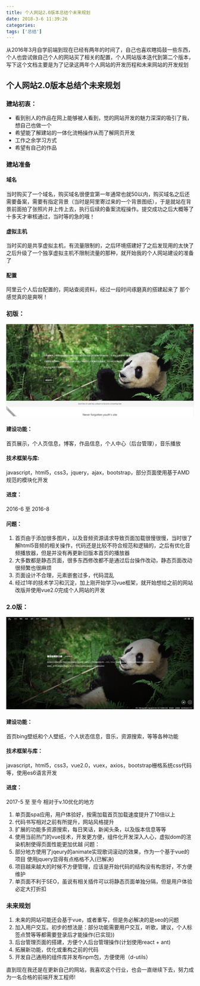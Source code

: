 ```yaml
---
title: 个人网站2.0版本总结个未来规划
date: 2018-3-6 11:39:26
categories: 
tags: ['总结']
---
```


从2016年3月自学前端到现在已经有两年的时间了，自己也喜欢瞎捣鼓一些东西，个人也尝试做自己个人的网站买了相关的配置，个人网站版本迭代到第二个版本，写下这个文档主要是为了记录这两年个人网站的开发历程和未来网站的开发规划
<!-- more -->
## 个人网站2.0版本总结个未来规划
### 建站初衷：
- 看到别人的作品在网上能够被人看到，觉的网站开发的魅力深深的吸引了我，想自己也做一个
- 希望能了解建站的一体化流畅操作从而了解网页开发
- 工作之余学习方式
- 希望有自己的作品

### 建站准备
#### 域名
当时购买了一个域名，购买域名很便宜第一年通常也就50以内，购买域名之后还需要备案，需要有指定背景（当时是阿里寄过来的一个背景图纸），于是就站在背景前面拍了张照片并上传上去，执行后续的备案流程操作。提交成功之后大概等了十多天才审核通过，当时等的急的哦！
#### 虚拟主机
当时买的是共享虚拟主机，有流量限制的，之后环境搭建好了之后发现用的太快了之后升级了一个独享虚拟主机不限制流量的那种，就开始我的个人网站建设的准备了
#### 配置
阿里云个人后台配置的，网站查阅资料，经过一段时间琢磨真的搭建起来了 那个感觉真的是爽啊！


### 初版：
![v1.0](个人网站2-0版本总结个未来规划/html1.0.jpg)
#### 建设功能：
首页展示，个人页信息，博客，作品信息，个人中心（后台管理），音乐播放
#### 技术框架与库:
javascript，html5，css3，jquery，ajax，bootstrap，部分页面使用基于AMD规范的模块化开发
#### 进度：
2016-6 至 2016-8
#### 问题：
1. 首页由于添加很多图片，以及音频资源请求导致页面加载很慢很慢，当时很了解html5音频的相关操作，代码还是比较不符合规范和逻辑的，之后有优化音频播放器，但是并没有再更新旧版本首页的播放器
2. 大多数都是静态页面，很多东西修改都不是通过后台操作改动，静态页面改动很频繁也很麻烦
3. 页面设计不合理，元素嵌套过多，代码混乱
4. 经过1年的技术学习和沉淀，加上刚开始学习vue框架，就开始想给之前的网站改版并使用vue2.0完成个人网站的开发

### 2.0版：
![v1.0](个人网站2-0版本总结个未来规划/html2.0.jpg)
#### 建设功能：
首页bing壁纸和个人壁纸，个人状态信息，音乐，资源搜索，等等各种功能
#### 技术框架与库：
javascript，html5，css3，vue2.0，vuex，axios，bootstrap栅格系统css代码等，使用es6语言开发
#### 进度：
2017-5 至 至今
相对于v.10优化的地方
1. 单页面spa应用，用户体验好，按需加载首页加载速度提升了10倍以上
2. 代码书写相对之前有所提升，网站风格提升
3. 扩展的功能多资源搜索，每日笑话，新闻头条，以及版本信息等等
4. 使用当前热门的vue技术，开发更方便，组件化开发深入人心，虚拟dom的渲染机制使得页面性能更加优越
问题：
1. 部分地方使用了jqeury的animate实现歌词滚动的效果，作为一个基于vue的项目 使用jquery显得有点格格不入(已解决)
2. 项目越来越大的时候不方便管理，应该是开始代码的结构没有构思好，不方便维护
3. 单页面不利于SEO，虽说有相关插件可以将静态页面单独分隔，但是用户体验必定大打折扣

### 未来规划
1. 未来的网站可能还会基于vue，或者重写，但是务必解决的是seo的问题
2. 加入用户交互。初步的想法是：部分功能需要用户交互，听歌，建议，个人标签点赞等等都需要登录后才能操作(已实现))
3. 后台管理页面的搭建，方便个人后台管理操作(计划使用react + ant)
4. 拓展新功能，优化或重构之前的代码
5. 开发自己通用的组件库并发布npm包，方便使用（d-utils）

直到现在我还是在更新自己的网站，我喜欢这个行业，也会一直继续下去，努力成为一名合格的前端开发工程师!
